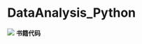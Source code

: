 # DataAnalysis_Python
![](http://upload-images.jianshu.io/upload_images/7218761-35e986fa05b25fcd.jpg)
**书籍代码**
